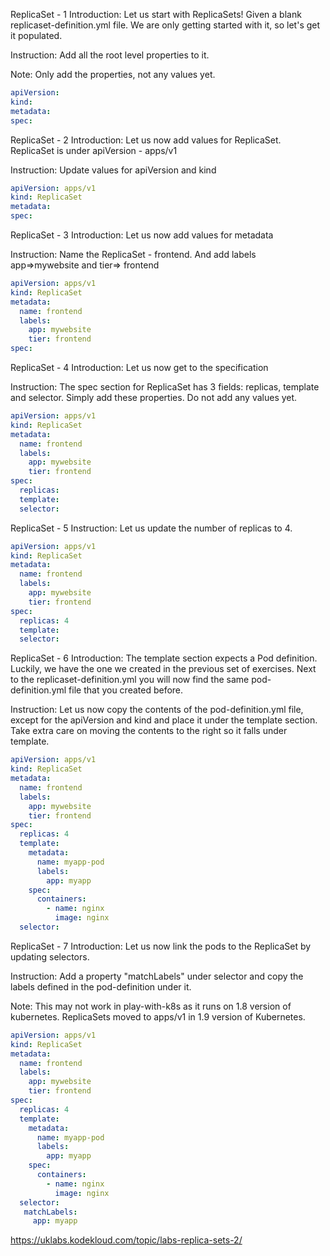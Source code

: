 ReplicaSet - 1
Introduction: Let us start with ReplicaSets! Given a blank replicaset-definition.yml file. We are only getting started with it, so let's get it populated. 

Instruction: Add all the root level properties to it. 

Note: Only add the properties, not any values yet.
```yaml
apiVersion:
kind:
metadata:
spec:
```


ReplicaSet - 2
Introduction: Let us now add values for ReplicaSet. ReplicaSet is under apiVersion - apps/v1 

Instruction: Update values for apiVersion and kind
```yaml
apiVersion: apps/v1
kind: ReplicaSet
metadata:
spec:
```


ReplicaSet - 3
Introduction: Let us now add values for metadata 

Instruction: Name the ReplicaSet - frontend. And add labels app=>mywebsite and tier=> frontend
```yaml
apiVersion: apps/v1
kind: ReplicaSet
metadata:
  name: frontend
  labels:
    app: mywebsite
    tier: frontend
spec:
```


ReplicaSet - 4
Introduction: Let us now get to the specification 

Instruction: The spec section for ReplicaSet has 3 fields: replicas, template and selector. Simply add these properties. Do not add any values yet.
```yaml
apiVersion: apps/v1
kind: ReplicaSet
metadata:
  name: frontend
  labels:
    app: mywebsite
    tier: frontend
spec:
  replicas:
  template:
  selector:
```



ReplicaSet - 5
Instruction: Let us update the number of replicas to 4.
```yaml
apiVersion: apps/v1
kind: ReplicaSet
metadata:
  name: frontend
  labels:
    app: mywebsite
    tier: frontend
spec:
  replicas: 4
  template:
  selector:
```


ReplicaSet - 6
Introduction: The template section expects a Pod definition. Luckily, we have the one we created in the previous set of exercises. Next to the replicaset-definition.yml you will now find the same pod-definition.yml file that you created before. 

Instruction: Let us now copy the contents of the pod-definition.yml file, except for the apiVersion and kind and place it under the template section. Take extra care on moving the contents to the right so it falls under template.
```yaml
apiVersion: apps/v1
kind: ReplicaSet
metadata:
  name: frontend
  labels:
    app: mywebsite
    tier: frontend
spec:
  replicas: 4
  template:
    metadata:
      name: myapp-pod
      labels:
        app: myapp
    spec:
      containers:
        - name: nginx
          image: nginx
  selector:
```


ReplicaSet - 7
Introduction: Let us now link the pods to the ReplicaSet by updating selectors. 

Instruction: Add a property "matchLabels" under selector and copy the labels defined in the pod-definition under it. 

Note: This may not work in play-with-k8s as it runs on 1.8 version of kubernetes. ReplicaSets moved to apps/v1 in 1.9 version of Kubernetes.
```yaml
apiVersion: apps/v1
kind: ReplicaSet
metadata:
  name: frontend
  labels:
    app: mywebsite
    tier: frontend
spec:
  replicas: 4
  template:
    metadata:
      name: myapp-pod
      labels:
        app: myapp
    spec:
      containers:
        - name: nginx
          image: nginx
  selector:
   matchLabels:
     app: myapp
```

https://uklabs.kodekloud.com/topic/labs-replica-sets-2/

